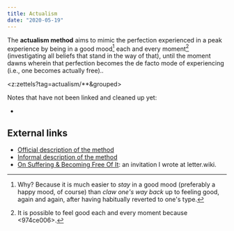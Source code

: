 ```yaml
---
title: Actualism
date: "2020-05-19"
---
```


The **actualism method** aims to mimic the perfection experienced in a peak experience by being in a good mood[^whymood] each and every moment[^choice] (investigating all beliefs that stand in the way of that), until the moment dawns wherein that perfection becomes the de facto mode of experiencing (i.e., one becomes actually free)..

<z:zettels?tag=actualism/**&grouped>

Notes that have not been linked and cleaned up yet:

* <dc6b059a> 

## External links

* [Official description of the method](http://www.actualfreedom.com.au/richard/articles/thismomentofbeingalive.htm)
* [Informal description of the method](https://www.actualists.org/the-actualism-method)
* [On Suffering & Becoming Free Of It](https://letter.wiki/conversation/242): an invitation I wrote at letter.wiki.

[^whymood]: Why? Because it is much easier to *stay* in a good mood (preferably a happy mood, of course) than *claw one's way back* up to feeling good, again and again, after having habitually reverted to one's type.

[^choice]: It is possible to feel good each and every moment because <974ce006>.
